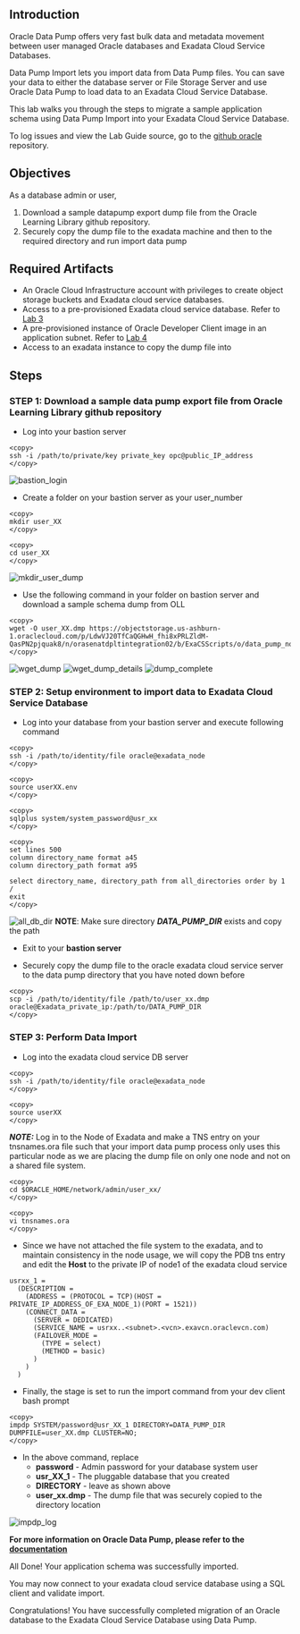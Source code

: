 ## Introduction

Oracle Data Pump offers very fast bulk data and metadata movement between user managed Oracle databases and Exadata Cloud Service Databases.

Data Pump Import lets you import data from Data Pump files. You can save your data to either the database server or File Storage Server and use Oracle Data Pump to load data to an Exadata Cloud Service Database.

This lab walks you through the steps to migrate a sample application schema using Data Pump Import into your Exadata Cloud Service Database.

To log issues and view the Lab Guide source, go to the [github oracle](https://github.com/oracle/learning-library/issues/new) repository.

## Objectives

As a database admin or user,

1. Download a sample datapump export dump file from the Oracle Learning Library github repository.
2. Securely copy the dump file to the exadata machine and then to the required directory and run import data pump



## Required Artifacts
- An Oracle Cloud Infrastructure account with privileges to create object storage buckets and Exadata cloud service databases.
- Access to a pre-provisioned Exadata cloud service database. Refer to [Lab 3](?lab=lab-3-provision-databases-on-exadata-cloud)
- A pre-provisioned instance of Oracle Developer Client image in an application subnet. Refer to [Lab 4](?lab=lab-4-configure-development-system-for-use)
- Access to an exadata instance to copy the dump file into

## Steps

### STEP 1: Download a sample data pump export file from Oracle Learning Library github repository

- Log into your bastion server

```
<copy>
ssh -i /path/to/private/key private_key opc@public_IP_address
</copy>
```

![bastion_login](./images/HOL-DataPump/bastion_login.png " ")

- Create a folder on your bastion server as your user_number 


```
<copy>
mkdir user_XX
</copy>
```

```
<copy>
cd user_XX
</copy>
```

![mkdir_user_dump](./images/HOL-DataPump/mkdir_user_dump.png " ")

- Use the following command in your folder on bastion server and download a sample schema dump from OLL

```
<copy>
wget -O user_XX.dmp https://objectstorage.us-ashburn-1.oraclecloud.com/p/LdwVJ20TfCaQGHwH_fhi8xPRLZldM-QasPN2pjquak8/n/orasenatdpltintegration02/b/ExaCSScripts/o/data_pump_nodeapp.dmp
</copy>
```

![wget_dump](./images/HOL-DataPump/wget_dump.png " ")
![wget_dump_details](./images/HOL-DataPump/wget_dump_details.png " ")
![dump_complete](./images/HOL-DataPump/dump_complete.png " ")

### STEP 2: Setup environment to import data to Exadata Cloud Service Database 
- Log into your database from your bastion server and execute following command

```
<copy>
ssh -i /path/to/identity/file oracle@exadata_node
</copy>
```

```
<copy>
source userXX.env
</copy>
```

```
<copy>
sqlplus system/system_password@usr_xx
</copy>
```

```
<copy>
set lines 500
column directory_name format a45
column directory_path format a95

select directory_name, directory_path from all_directories order by 1
/
exit
</copy>
```

![all_db_dir](./images/HOL-DataPump/all_db_dir.png " ")
**NOTE**: Make sure directory ***DATA_PUMP_DIR*** exists and copy the path

- Exit to your **bastion server**

- Securely copy the dump file to the oracle exadata cloud service server to the data pump directory that you have noted down before

```
<copy>
scp -i /path/to/identity/file /path/to/user_xx.dmp oracle@Exadata_private_ip:/path/to/DATA_PUMP_DIR
</copy>
```

### STEP 3: Perform Data Import
- Log into the exadata cloud service DB server 

```
<copy>
ssh -i /path/to/identity/file oracle@exadata_node
</copy>
```

```
<copy>
source userXX
</copy>
```

***NOTE:*** Log in to the Node of Exadata and make a TNS entry on your tnsnames.ora file such that your import data pump process only uses this particular node as we are placing the dump file on only one node and not on a shared file system.

```
<copy>
cd $ORACLE_HOME/network/admin/user_xx/
</copy>
```

```
<copy>
vi tnsnames.ora
</copy>
```
- Since we have not attached the file system to the exadata, and to maintain consistency in the node usage, we will copy the PDB tns entry and edit the **Host** to the private IP of node1 of the exadata cloud service

```
usrxx_1 =
  (DESCRIPTION =
    (ADDRESS = (PROTOCOL = TCP)(HOST = PRIVATE_IP_ADDRESS_OF_EXA_NODE_1)(PORT = 1521))
    (CONNECT_DATA =
      (SERVER = DEDICATED)
      (SERVICE_NAME = usrxx..<subnet>.<vcn>.exavcn.oraclevcn.com)
      (FAILOVER_MODE =
        (TYPE = select)
        (METHOD = basic)
      )
    )
  )
```


- Finally, the stage is set to run the import command from your dev client bash prompt

```
<copy>
impdp SYSTEM/password@usr_XX_1 DIRECTORY=DATA_PUMP_DIR DUMPFILE=user_XX.dmp CLUSTER=NO; 
</copy>
```

- In the above command, replace
  * __password__ - Admin password for your database system user
  * __usr_XX_1__ - The pluggable database that you created 
  * __DIRECTORY__ - leave as shown above
  * __user_xx.dmp__ -  The dump file that was securely copied to the directory location

![impdp_log](./images/HOL-DataPump/impdp_log.png " ")

**For more information on Oracle Data Pump, please refer to the [documentation](https://docs.oracle.com/en/database/oracle/oracle-database/19/sutil/oracle-data-pump.html#GUID-501A9908-BCC5-434C-8853-9A6096766B5A)**

All Done! Your application schema was successfully imported. 

You may now connect to your exadata cloud service database using a SQL client and validate import.

Congratulations! You have successfully completed migration of an Oracle database to the Exadata Cloud Service Database using Data Pump.
